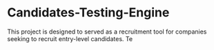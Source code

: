 # Candidates-Testing-Engine
This project is designed to served as a recruitment tool for companies seeking to recruit entry-level candidates.
Te




